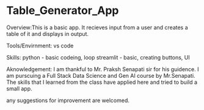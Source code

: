 # Table_Generator_App

Overview:This is a basic app. It recieves input from a user and creates a table of it and displays in output.

Tools/Envirnment: vs code

Skills: 
python - basic codeing, loop
streamlit - basic, creating buttons, UI

Aknowledgement:
I am thankful to Mr. Praksh Senapati sir for his guidence. I am purscuing a Full Stack Data Science and Gen AI course by Mr.Senapati. The skills that I learned from the class have applied here and tried to build a small app.

any suggestions for improvement are welcomed.
